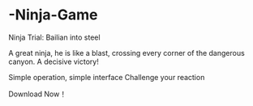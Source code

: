 # -Ninja-Game
Ninja Trial: Bailian into steel

A great ninja, he is like a blast, crossing every corner of the dangerous canyon.
A decisive victory!

Simple operation, simple interface
Challenge your reaction

Download Now！
